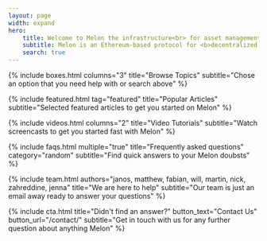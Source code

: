 ```yaml
---
layout: page
width: expand
hero:
    title: Welcome to Melon the infrastructure<br> for asset management 3.0
    subtitle: Melon is an Ethereum-based protocol for <b>decentralized on-chain asset management. It is a protocol for people or entities to manage their wealth & the wealth of others</b> within a customizable and safe environment. Melon empowers anyone to set up, manage and invest in customized on-chain investment vehicles.
    search: true
---
```


{% include boxes.html columns="3" title="Browse Topics" subtitle="Chose an option that you need help with or search above" %}

{% include featured.html tag="featured" title="Popular Articles" subtitle="Selected featured articles to get you started on Melon" %}

{% include videos.html columns="2" title="Video Tutorials" subtitle="Watch screencasts to get you started fast with Melon" %}

{% include faqs.html multiple="true" title="Frequently asked questions" category="random" subtitle="Find quick answers to your Melon doubsts" %}

{% include team.html authors="janos, matthew, fabian, will, martin, nick, zahreddine, jenna" title="We are here to help" subtitle="Our team is just an email away ready to answer your questions" %}

{% include cta.html title="Didn't find an answer?" button_text="Contact Us" button_url="/contact/" subtitle="Get in touch with us for any further question about anything Melon" %}

